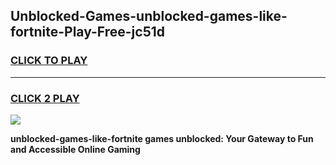 
## Unblocked-Games-unblocked-games-like-fortnite-Play-Free-jc51d
<h3>
<a href="https://premium76.site?title=unblocked-games-like-fortnite&ref=19M">CLICK TO PLAY</a></h3>
<hr>

<h3>
<a href="https://premium76.site?title=unblocked-games-like-fortnite&ref=19M">CLICK 2 PLAY</a>
  
</h3>

<a href="https://premium76.site?title=unblocked-games-like-fortnite&ref=19M"><img src="https://clearcache.store/games.png"></a>


**unblocked-games-like-fortnite games unblocked: Your Gateway to Fun and Accessible Online Gaming**
